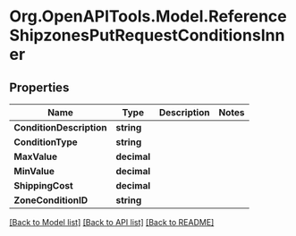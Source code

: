 # Org.OpenAPITools.Model.ReferenceShipzonesPutRequestConditionsInner

## Properties

Name | Type | Description | Notes
------------ | ------------- | ------------- | -------------
**ConditionDescription** | **string** |  | 
**ConditionType** | **string** |  | 
**MaxValue** | **decimal** |  | 
**MinValue** | **decimal** |  | 
**ShippingCost** | **decimal** |  | 
**ZoneConditionID** | **string** |  | 

[[Back to Model list]](../README.md#documentation-for-models) [[Back to API list]](../README.md#documentation-for-api-endpoints) [[Back to README]](../README.md)

